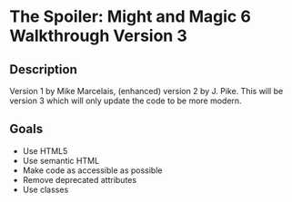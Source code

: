 # The Spoiler: Might and Magic 6 Walkthrough Version 3

## Description

Version 1 by Mike Marcelais, (enhanced) version 2 by J. Pike. This will be version 3 which will only update the code to
be more modern.

## Goals

- Use HTML5
- Use semantic HTML
- Make code as accessible as possible
- Remove deprecated attributes
- Use classes
